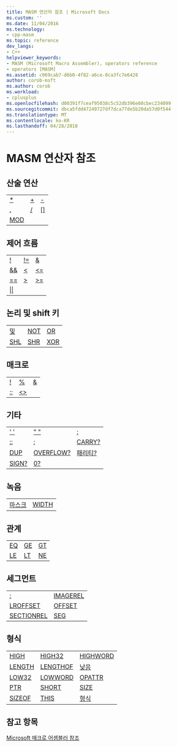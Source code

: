 ```yaml
---
title: MASM 연산자 참조 | Microsoft Docs
ms.custom: ''
ms.date: 11/04/2016
ms.technology:
- cpp-masm
ms.topic: reference
dev_langs:
- C++
helpviewer_keywords:
- MASM (Microsoft Macro Assembler), operators reference
- operators [MASM]
ms.assetid: c069cab7-d6b0-4f82-a6ce-0ca3fc7e6428
author: corob-msft
ms.author: corob
ms.workload:
- cplusplus
ms.openlocfilehash: d00391f7ceaf95038c5c52db396e60cbec234099
ms.sourcegitcommit: dbca5fdd47249727df7dca77de5b20da57d0f544
ms.translationtype: MT
ms.contentlocale: ko-KR
ms.lasthandoff: 04/28/2018
---
```

# <a name="masm-operators-reference"></a>MASM 연산자 참조

## <a name="arithmetic"></a>산술 연산  
  
||||  
|-|-|-|  
|[*](../../assembler/masm/operator-multiply.md)|[+](../../assembler/masm/operator-add.md)|[-](../../assembler/masm/operator-subtract-2.md)|  
|[.](../../assembler/masm/operator-dot.md)|[/](../../assembler/masm/operator-subtract-1.md)|[&#91;&#93;](../../assembler/masm/operator-brackets.md)|  
|[MOD](../../assembler/masm/operator-mod.md)|||  
  
## <a name="control-flow"></a>제어 흐름  
  
||||  
|-|-|-|  
|[!](../../assembler/masm/operator-logical-not-masm.md)|[!=](../../assembler/masm/operator-not-equal-masm.md)|[&](../../assembler/masm/operator-logical-and-masm.md)|  
|[&&](../../assembler/masm/operator-logical-and-masm-run-time.md)|[<](../../assembler/masm/operator-less-than-masm-run-time.md)|[\<=](../../assembler/masm/operator-less-or-equal-masm-run-time.md)|  
|[==](../../assembler/masm/operator-equal-masm-run-time.md)|[>](../../assembler/masm/operator-greater-than-masm-run-time.md)|[>=](../../assembler/masm/operator-greater-or-equal-masm-run-time.md)|  
|[&#124;&#124;](../../assembler/masm/operator-logical-or.md)|||  
  
## <a name="logical-and-shift"></a>논리 및 shift 키  
  
||||  
|-|-|-|  
|[및](../../assembler/masm/operator-and.md)|[NOT](../../assembler/masm/operator-not.md)|[OR](../../assembler/masm/operator-or.md)|  
|[SHL](../../assembler/masm/operator-shl.md)|[SHR](../../assembler/masm/operator-shr.md)|[XOR](../../assembler/masm/operator-xor.md)|  
  
## <a name="macro"></a>매크로  
  
||||  
|-|-|-|  
|[!](../../assembler/masm/operator-logical-not-masm-run-time.md)|[%](../../assembler/masm/operator-percent.md)|[&](../../assembler/masm/operator-bitwise-and.md)|  
|[;;](../../assembler/masm/operator-semicolons.md)|[<>](../../assembler/masm/operator-literal.md)||  
  
## <a name="miscellaneous"></a>기타  
  
||||  
|-|-|-|  
|[' '](../../assembler/masm/operator-single-quote.md)|[" "](../../assembler/masm/operator-double-quote.md)|[:](../../assembler/masm/operator-colon.md)|  
|[::](../../assembler/masm/operator-semicolons.md)|[;](../../assembler/masm/operator-semicolon.md)|[CARRY?](../../assembler/masm/operator-carry-q.md)|  
|[DUP](../../assembler/masm/operator-dup.md)|[OVERFLOW?](../../assembler/masm/operator-overflow-q.md)|[패리티?](../../assembler/masm/operator-parity-q.md)|  
|[SIGN?](../../assembler/masm/operator-sign-q.md)|[0?](../../assembler/masm/operator-zero-q.md)||  
  
## <a name="record"></a>녹음  
  
|||  
|-|-|  
|[마스크](../../assembler/masm/operator-mask.md)|[WIDTH](../../assembler/masm/operator-width.md)|  
  
## <a name="relational"></a>관계  
  
||||  
|-|-|-|  
|[EQ](../../assembler/masm/operator-eq.md)|[GE](../../assembler/masm/operator-ge.md)|[GT](../../assembler/masm/operator-gt.md)|  
|[LE](../../assembler/masm/operator-le.md)|[LT](../../assembler/masm/operator-lt.md)|[NE](../../assembler/masm/operator-ne.md)|  
  
## <a name="segment"></a>세그먼트  
  
|||  
|-|-|  
|[:](../../assembler/masm/operator-colon.md)|[IMAGEREL](../../assembler/masm/operator-imagerel.md)|  
|[LROFFSET](../../assembler/masm/operator-lroffset.md)|[OFFSET](../../assembler/masm/operator-offset.md)|  
|[SECTIONREL](../../assembler/masm/operator-sectionrel.md)|[SEG](../../assembler/masm/operator-seg.md)|  
  
## <a name="type"></a>형식  
  
||||  
|-|-|-|  
|[HIGH](../../assembler/masm/operator-high.md)|[HIGH32](../../assembler/masm/operator-high32.md)|[HIGHWORD](../../assembler/masm/operator-highword.md)|  
|[LENGTH](../../assembler/masm/operator-length.md)|[LENGTHOF](../../assembler/masm/operator-lengthof.md)|[낮음](../../assembler/masm/operator-low.md)|  
|[LOW32](../../assembler/masm/operator-low32.md)|[LOWWORD](../../assembler/masm/operator-lowword.md)|[OPATTR](../../assembler/masm/operator-opattr.md)|  
|[PTR](../../assembler/masm/operator-ptr.md)|[SHORT](../../assembler/masm/operator-short.md)|[SIZE](../../assembler/masm/operator-size.md)|  
|[SIZEOF](../../assembler/masm/operator-sizeof.md)|[THIS](../../assembler/masm/operator-this.md)|[형식](../../assembler/masm/operator-type.md)|  
  
## <a name="see-also"></a>참고 항목  

[Microsoft 매크로 어셈블러 참조](../../assembler/masm/microsoft-macro-assembler-reference.md)